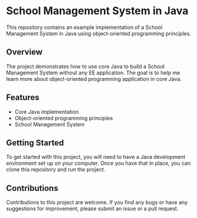 # School Management System in Java

This repository contains an example implementation of a School Management System in Java using object-oriented programming principles.

## Overview

The project demonstrates how to use core Java to build a School Management System without any EE application. The goal is to help me learn more about object-oriented programming application in core Java.

## Features

- Core Java implementation
- Object-oriented programming principles
- School Management System

## Getting Started

To get started with this project, you will need to have a Java development environment set up on your computer. Once you have that in place, you can clone this repository and run the project.

## Contributions

Contributions to this project are welcome. If you find any bugs or have any suggestions for improvement, please submit an issue or a pull request.
